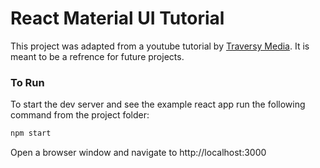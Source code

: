# React Material UI Tutorial

This project was adapted from a youtube tutorial by [Traversy Media](https://www.youtube.com/watch?v=vyJU9efvUtQ). It is meant to be a refrence for future projects.

### To Run
To start the dev server and see the example react app run the following command from the project folder:
```bash
npm start
```
Open a browser window and navigate to http://localhost:3000